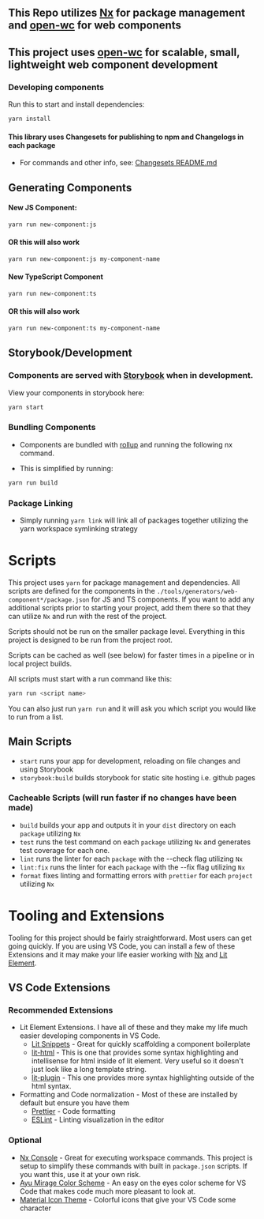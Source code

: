## This Repo utilizes [Nx](https://nx.dev) for package management and [open-wc](https://github.com/open-wc) for web components

## This project uses [open-wc](https://github.com/open-wc) for scalable, small, lightweight web component development

### Developing components

Run this to start and install dependencies:

```bash
yarn install
```

#### This library uses Changesets for publishing to npm and Changelogs in each package
* For commands and other info, see: [Changesets README.md](./.changeset/README.md)
## Generating Components
#### New JS Component:

```bash
yarn run new-component:js
```
#### OR this will also work
```bash
yarn run new-component:js my-component-name
```

#### New TypeScript Component
```bash
yarn run new-component:ts
```
#### OR this will also work
```bash
yarn run new-component:ts my-component-name
```

## Storybook/Development
### Components are served with [Storybook](https://storybook.js.org/docs/react/get-started/introduction) when in development.

View your components in storybook here:

```bash
yarn start
```

### Bundling Components

- Components are bundled with [rollup](https://github.com/rollup/rollup) and running the following nx command.

- This is simplified by running:

```bash
yarn run build
```

### Package Linking
- Simply running `yarn link` will link all of packages together utilizing the yarn workspace symlinking strategy

# Scripts

This project uses `yarn` for package management and dependencies. All scripts are defined for the components in the `./tools/generators/web-component*/package.json` for JS and TS components. If you want to add any additional scripts prior to starting your project, add them there so that they can utilize `Nx` and run with the rest of the project. 

Scripts should not be run on the smaller package level. Everything in this project is designed to be run from the project root. 

Scripts can be cached as well (see below) for faster times in a pipeline or in local project builds.

All scripts must start with a run command like this:
```bash
yarn run <script name>
```

You can also just run `yarn run` and it will ask you which script you would like to run from a list. 
## Main Scripts
- `start` runs your app for development, reloading on file changes and using Storybook
- `storybook:build` builds storybook for static site hosting i.e. github pages

### Cacheable Scripts (will run faster if no changes have been made)
- `build` builds your app and outputs it in your `dist` directory on each `package` utilizing `Nx`
- `test` runs the test command on each `package` utilizing `Nx` and generates test coverage for each one.
- `lint` runs the linter for each `package` with the --check flag utilizing `Nx`
- `lint:fix` runs the linter for each `package` with the --fix flag utilizing `Nx`
- `format` fixes linting and formatting errors with `prettier` for each `project` utilizing `Nx`
# Tooling and Extensions

Tooling for this project should be fairly straightforward. Most users can get going quickly. If you are using VS Code, you can install a few of these Extensions and it may make your life easier working with [Nx](https://nx.dev) and [Lit Element](https://lit.dev).

## VS Code Extensions

### Recommended Extensions
* Lit Element Extensions. I have all of these and they make my life much easier developing components in VS Code.
  * [Lit Snippets](https://marketplace.visualstudio.com/items?itemName=lit.lit-snippets) - Great for quickly scaffolding a component boilerplate
  * [lit-html](https://marketplace.visualstudio.com/items?itemName=bierner.lit-html) - This is one that provides some syntax highlighting and intellisense for html inside of lit element. Very useful so it doesn't just look like a long template string. 
  * [lit-plugin](https://marketplace.visualstudio.com/items?itemName=runem.lit-plugin) - This one provides more syntax highlighting outside of the html syntax.
* Formatting and Code normalization - Most of these are installed by default but ensure you have them
  * [Prettier](https://marketplace.visualstudio.com/items?itemName=esbenp.prettier-vscode) - Code formatting
  * [ESLint](https://marketplace.visualstudio.com/items?itemName=dbaeumer.vscode-eslint) - Linting visualization in the editor
### Optional
* [Nx Console](https://marketplace.visualstudio.com/items?itemName=nrwl.angular-console) - Great for executing workspace commands. This project is setup to simplify these commands with built in `package.json` scripts. If you want this, use it at your own risk. 
* [Ayu Mirage Color Scheme](https://marketplace.visualstudio.com/items?itemName=teabyii.ayu) - An easy on the eyes color scheme for VS Code that makes code much more pleasant to look at.
* [Material Icon Theme](https://marketplace.visualstudio.com/items?itemName=PKief.material-icon-theme) - Colorful icons that give your VS Code some character
